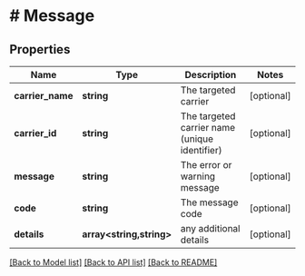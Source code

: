 # # Message

## Properties

Name | Type | Description | Notes
------------ | ------------- | ------------- | -------------
**carrier_name** | **string** | The targeted carrier | [optional]
**carrier_id** | **string** | The targeted carrier name (unique identifier) | [optional]
**message** | **string** | The error or warning message | [optional]
**code** | **string** | The message code | [optional]
**details** | **array<string,string>** | any additional details | [optional]

[[Back to Model list]](../../README.md#models) [[Back to API list]](../../README.md#endpoints) [[Back to README]](../../README.md)
